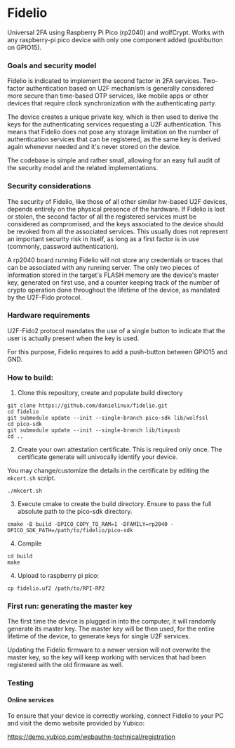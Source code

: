 # Fidelio

Universal 2FA using Raspberry Pi Pico (rp2040) and wolfCrypt. Works with any
raspberry-pi pico device with only one component added (pushbutton on GPIO15).


### Goals and security model

Fidelio is indicated to implement the second factor in 2FA services. Two-factor
authentication based on U2F mechanism is generally considered more secure than time-based
OTP services, like mobile apps or other devices that require clock synchronization with the
authenticating party.

The device creates a unique private key, which is then used to derive the keys for the
authenticating services requesting a U2F authentication. This means that Fidelio does
not pose any storage limitation on the number of authentication services that can be
registered, as the same key is derived again whenever needed and it's never stored on
the device.

The codebase is simple and rather small, allowing for an easy full audit of the security
model and the related implementations.


### Security considerations

The security of Fidelio, like those of all other similar hw-based U2F devices, depends
entirely on the physical presence of the hardware. If Fidelio is lost or stolen, the second factor of
all the registered services must be considered as compromised, and the keys associated to the device should be
revoked from all the associated services. This usually does not represent an important security risk in itself,
as long as a first factor is in use (commonly, password authentication).

A rp2040 board running Fidelio will not store any credentials or traces that can be associated
with any running server. The only two pieces of information stored in the target's FLASH memory
are the device's master key, generated on first use, and a counter keeping track
of the number of crypto operation done throughout the lifetime of the device, as
mandated by the U2F-Fido protocol. 

### Hardware requirements

U2F-Fido2 protocol mandates the use of a single button to indicate that the user
is actually present when the key is used.

For this purpose, Fidelio requires to add a push-button between GPIO15 and GND.

### How to build:

1. Clone this repository, create and populate build directory

```
git clone https://github.com/danielinux/fidelio.git
cd fidelio
git submodule update --init --single-branch pico-sdk lib/wolfssl 
cd pico-sdk
git submodule update --init --single-branch lib/tinyusb
cd ..

```

2. Create your own attestation certificate.
This is required only once. The certificate generate will univocally identify your
device.

You may change/customize the details in the certificate by editing the `mkcert.sh`
script.

```
./mkcert.sh
```

3. Execute cmake to create the build directory. Ensure to pass the full absolute
path to the pico-sdk directory.

```
cmake -B build -DPICO_COPY_TO_RAM=1 -DFAMILY=rp2040 -DPICO_SDK_PATH=/path/to/fidelio/pico-sdk
```


4. Compile
```
cd build
make
```

4. Upload to raspberry pi pico:
```
cp fidelio.uf2 /path/to/RPI-RP2

```


### First run: generating the master key

The first time the device is plugged in into the computer, it will randomly generate its master key.
The master key will be then used, for the entire lifetime of the device, to generate
keys for single U2F services.

Updating the Fidelio firmware to a newer version will not overwrite the master key,
so the key will keep working with services that had been registered with the old
firmware as well.



### Testing

#### Online services

To ensure that your device is correctly working, connect Fidelio to your PC and
visit the demo website provided by Yubico:

https://demo.yubico.com/webauthn-technical/registration

